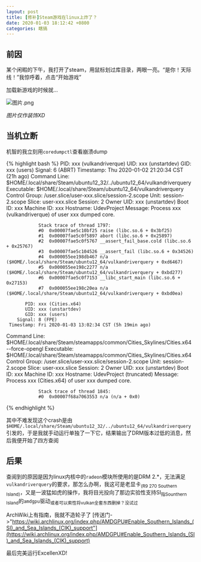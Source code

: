 ```yaml
---
layout: post
title: [修补]Steam游戏在linux上炸了？
date: 2020-01-03 18:12:42 +0800
categories: 瞎搞
---
```


## 前因

某个闲暇的下午，我打开了steam，用鼠标划过库目录，两眼一亮。“是你！天际线！”我惊呼着，点击“开始游戏”

加载新游戏的时候就...

![图片.png](https://i.loli.net/2020/01/03/rvpUVznIytL38Ju.png)

*图片仅作装饰XD*

## 当机立断

机智的我立刻用`coredumpctl`查看崩溃dump

{% highlight bash %}
           PID: xxx (vulkandriverque)
           UID: xxx (unstartdev)
           GID: xxx (users)
        Signal: 6 (ABRT)
     Timestamp: Thu 2020-01-02 21:20:34 CST (21h ago)
  Command Line: $HOME/.local/share/Steam/ubuntu12_32/../ubuntu12_64/vulkandriverquery
    Executable: $HOME/.local/share/Steam/ubuntu12_64/vulkandriverquery
 Control Group: /user.slice/user-xxx.slice/session-2.scope
          Unit: session-2.scope
         Slice: user-xxx.slice
       Session: 2
     Owner UID: xxx (unstartdev)
       Boot ID: xxx
    Machine ID: xxx
      Hostname: UdevProject
       Message: Process xxx (vulkandriverque) of user xxx dumped core.
                
                Stack trace of thread 1797:
                #0  0x00007fae5c10bf25 raise (libc.so.6 + 0x3bf25)
                #1  0x00007fae5c0f5897 abort (libc.so.6 + 0x25897)
                #2  0x00007fae5c0f5767 __assert_fail_base.cold (libc.so.6 + 0x25767)
                #3  0x00007fae5c104526 __assert_fail (libc.so.6 + 0x34526)
                #4  0x000055ee198db467 n/a ($HOME/.local/share/Steam/ubuntu12_64/vulkandriverquery + 0xd6467)
                #5  0x000055ee198c2277 n/a ($HOME/.local/share/Steam/ubuntu12_64/vulkandriverquery + 0xbd277)
                #6  0x00007fae5c0f7153 __libc_start_main (libc.so.6 + 0x27153)
                #7  0x000055ee198c20ea n/a ($HOME/.local/share/Steam/ubuntu12_64/vulkandriverquery + 0xbd0ea)

           PID: xxx (Cities.x64)
           UID: xxx (unstartdev)
           GID: xxx (users)
        Signal: 8 (FPE)
     Timestamp: Fri 2020-01-03 13:02:34 CST (5h 19min ago)
  Command Line: $HOME/.local/share/Steam/steamapps/common/Cities_Skylines/Cities.x64 --force-opengl
    Executable: $HOME/.local/share/Steam/steamapps/common/Cities_Skylines/Cities.x64
 Control Group: /user.slice/user-xxx.slice/session-2.scope
          Unit: session-2.scope
         Slice: user-xxx.slice
       Session: 2
     Owner UID: xxx (unstartdev)
       Boot ID: xxx
    Machine ID: xxx
      Hostname: UdevProject
(truncated)
       Message: Process xxx (Cities.x64) of user xxx dumped core.
                
                Stack trace of thread 1845:
                #0  0x00007f68a7063553 n/a (n/a + 0x0)
{% endhighlight %}

其中不难发现这个crash是由`$HOME/.local/share/Steam/ubuntu12_32/../ubuntu12_64/vulkandriverquery`引发的，于是我就手动运行单独了一下它，结果输出了DRM版本过低的消息，然后我便开始了四方查阅

## 后果

查阅到的原因是因为linux内核中的`radeon`模块所使用的是DRM 2.*，无法满足`vulkandriverquery`的要求，那怎么办啊，我这可是老显卡<sub>(R9 270 Southern Island)</sub>，又是一波猛如虎的操作，我将目光投向了那边实验性支持SI<sub>指Sounthern Island</sub>的`amdgpu`驱动<sub>或者可以索性将vulkan全套东西删掉？没试过</sub>

ArchWiki上有指南，我就不造轮子了  [传送门->"https://wiki.archlinux.org/index.php/AMDGPU#Enable_Southern_Islands_(SI)_and_Sea_Islands_(CIK)_support"](https://wiki.archlinux.org/index.php/AMDGPU#Enable_Southern_Islands_(SI)_and_Sea_Islands_(CIK)_support)

最后完美运行ExcellenXD!